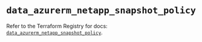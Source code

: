 # `data_azurerm_netapp_snapshot_policy`

Refer to the Terraform Registry for docs: [`data_azurerm_netapp_snapshot_policy`](https://registry.terraform.io/providers/hashicorp/azurerm/4.20.0/docs/data-sources/netapp_snapshot_policy).
